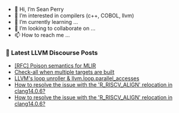 - 👋 Hi, I’m Sean Perry
- 👀 I’m interested in compilers (c++, COBOL, llvm)
- 🌱 I’m currently learning ...
- 💞️ I’m looking to collaborate on ...
- 📫 How to reach me ...

<!---
s66perry/s66perry is a ✨ special ✨ repository because its `README.md` (this file) appears on your GitHub profile.
You can click the Preview link to take a look at your changes.
--->
### 📕 Latest LLVM Discourse Posts

<!-- DISCOURSE-LLVM:START -->
- [[RFC] Poison semantics for MLIR](https://discourse.llvm.org/t/rfc-poison-semantics-for-mlir/66245#post_12)
- [Check-all when multiple targets are built](https://discourse.llvm.org/t/check-all-when-multiple-targets-are-built/69566#post_1)
- [LLVM&#39;s loop unroller &amp; llvm.loop.parallel_accesses](https://discourse.llvm.org/t/llvms-loop-unroller-llvm-loop-parallel-accesses/55347#post_13)
- [How to resolve the issue with the &#39;R_RISCV_ALIGN&#39; relocation in clang14.0.6?](https://discourse.llvm.org/t/how-to-resolve-the-issue-with-the-r-riscv-align-relocation-in-clang14-0-6/69544#post_5)
- [How to resolve the issue with the &#39;R_RISCV_ALIGN&#39; relocation in clang14.0.6?](https://discourse.llvm.org/t/how-to-resolve-the-issue-with-the-r-riscv-align-relocation-in-clang14-0-6/69544#post_4)
<!-- DISCOURSE-LLVM:END -->
